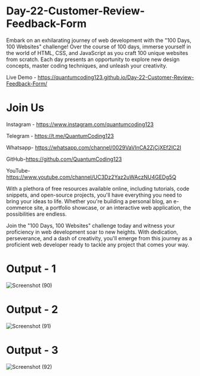 # Day-22-Customer-Review-Feedback-Form

Embark on an exhilarating journey of web development with the "100 Days, 100 Websites" challenge! Over the course of 100 days, immerse yourself in the world of HTML, CSS, and JavaScript as you craft 100 unique websites from scratch. Each day presents an opportunity to explore new design concepts, master coding techniques, and unleash your creativity.

Live Demo - https://quantumcoding123.github.io/Day-22-Customer-Review-Feedback-Form/

# Join Us

Instagram - https://www.instagram.com/quantumcoding123

Telegram - https://t.me/QuantumCoding123

Whatsapp- https://whatsapp.com/channel/0029VaVInCA2ZjCjXEf2IC2I

GitHub-https://github.com/QuantumCoding123

YouTube-https://www.youtube.com/channel/UC3Dz2Yaz2uWAczNU4GEDg5Q

With a plethora of free resources available online, including tutorials, code snippets, and open-source projects, you'll have everything you need to bring your ideas to life. Whether you're building a personal blog, an e-commerce site, a portfolio showcase, or an interactive web application, the possibilities are endless.

Join the "100 Days, 100 Websites" challenge today and witness your proficiency in web development soar to new heights. With dedication, perseverance, and a dash of creativity, you'll emerge from this journey as a proficient web developer ready to tackle any project that comes your way.

# Output - 1

![Screenshot (90)](https://github.com/QuantumCoding123/Day-22-Customer-Review-Feedback-Form/assets/166281221/3cff7344-1fef-48bb-9406-f6a4cedd5d11)


# Output - 2

![Screenshot (91)](https://github.com/QuantumCoding123/Day-22-Customer-Review-Feedback-Form/assets/166281221/a99d38db-7af6-4ba8-b2fb-20515b8a45b3)


# Output - 3

![Screenshot (92)](https://github.com/QuantumCoding123/Day-22-Customer-Review-Feedback-Form/assets/166281221/fa1517c5-87b1-46cb-b2e2-57eb1696626a)




